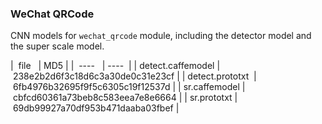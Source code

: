 ### WeChat QRCode

CNN models for `wechat_qrcode` module, including the detector model and the super scale model.

|  file   | MD5 |
|  ----   | ----  |
| detect.caffemodel | 238e2b2d6f3c18d6c3a30de0c31e23cf |
| detect.prototxt  | 6fb4976b32695f9f5c6305c19f12537d |
| sr.caffemodel | cbfcd60361a73beb8c583eea7e8e6664 |
| sr.prototxt | 69db99927a70df953b471daaba03fbef |